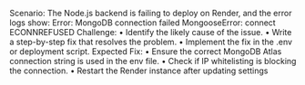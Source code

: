 Scenario:
The Node.js backend is failing to deploy on Render, and the error logs show:
Error: MongoDB connection failed
MongooseError: connect ECONNREFUSED
Challenge:
• Identify the likely cause of the issue.
• Write a step-by-step fix that resolves the problem.
• Implement the fix in the .env or deployment script.
 Expected Fix:
• Ensure the correct MongoDB Atlas connection string is used in the env file.
• Check if IP whitelisting is blocking the connection.
• Restart the Render instance after updating settings
